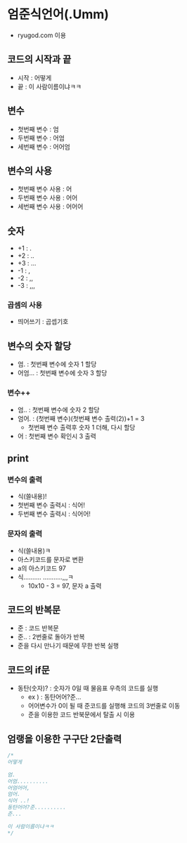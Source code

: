# 엄준식언어(.Umm)
- ryugod.com 이용

## 코드의 시작과 끝
- 시작 : 어떻게
- 끝 : 이 사람이름이냐ㅋㅋ


## 변수
- 첫번째 변수 : 엄
- 두번째 변수 : 어엄
- 세번째 변수 : 어어엄

## 변수의 사용
- 첫번째 변수 사용 : 어
- 두번째 변수 사용 : 어어
- 세번째 변수 사용 : 어어어

## 숫자
- +1 : .
- +2 : ..
- +3 : ...
- -1 : ,
- -2 : ,,
- -3 : ,,,

### 곱셈의 사용
- 띄어쓰기 : 곱셉기호

## 변수의 숫자 할당
- 엄. : 첫번째 변수에 숫자 1 할당
- 어엄... : 첫번째 변수에 숫자 3 할당

### 변수++
- 엄.. : 첫번째 변수에 숫자 2 할당
- 엄어. : (첫번째 변수)(첫번째 변수 출력(2))+1 = 3
  - 첫번째 변수 출력후 숫자 1 더해, 다시 할당
- 어 : 첫번째 변수 확인시 3 출력

## print
### 변수의 출력
- 식(쓸내용)!
- 첫번째 변수 출력시 : 식어!
- 두번째 변수 출력시 : 식어어!

### 문자의 출력
- 식(쓸내용)ㅋ
- 아스키코드를 문자로 변환
- a의 아스키코드 97
- 식.......... ...........,,,ㅋ
  - 10x10 - 3 = 97, 문자 a 출력


## 코드의 반복문
 - 준 : 코드 반복문
  - 준.. : 2번줄로 돌아가 반복
  - 준을 다시 만나기 때문에 무한 반복 실행

## 코드의 if문
- 동탄(숫자)? : 숫자가 0일 때 물음표 우측의 코드를 실행
   - ex ) : 동탄어어?준...
    - 어어변수가 0이 될 때 준코드를 실행해 코드의 3번줄로 이동
    - 준을 이용한 코드 반북문에서 탈출 시 이용


## 엄랭을 이용한 구구단 2단출력
```java
/*
어떻게

엄.
어엄..........
어엄어어,
엄어.
식어 ..!
동탄어어?준..........
준...

이 사람이름이냐ㅋㅋ
*/
```
